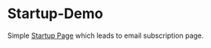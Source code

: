 # Startup-Demo
Simple [Startup Page](https://andi-sultan.github.io/startup-demo/) which leads to email subscription page.
